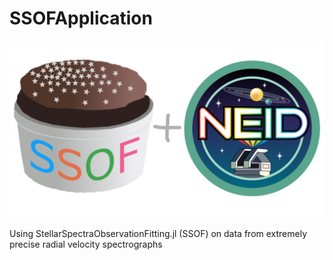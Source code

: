 # SSOFApplication

<p align="center">
    <img width="800px" src="https://raw.githubusercontent.com/christiangil/SSOFApplication/main/ssof_neid.png"/>
</p>

Using StellarSpectraObservationFitting.jl (SSOF) on data from extremely precise radial velocity spectrographs
